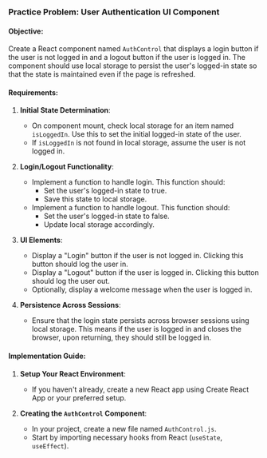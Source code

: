 ### Practice Problem: User Authentication UI Component

#### Objective:

Create a React component named `AuthControl` that displays a login button if the user is not logged in and a logout button if the user is logged in. The component should use local storage to persist the user's logged-in state so that the state is maintained even if the page is refreshed.

#### Requirements:

1.  **Initial State Determination**:

    - On component mount, check local storage for an item named `isLoggedIn`. Use this to set the initial logged-in state of the user.
    - If `isLoggedIn` is not found in local storage, assume the user is not logged in.

2.  **Login/Logout Functionality**:

    - Implement a function to handle login. This function should:
      - Set the user's logged-in state to true.
      - Save this state to local storage.
    - Implement a function to handle logout. This function should:
      - Set the user's logged-in state to false.
      - Update local storage accordingly.

3.  **UI Elements**:

    - Display a "Login" button if the user is not logged in. Clicking this button should log the user in.
    - Display a "Logout" button if the user is logged in. Clicking this button should log the user out.
    - Optionally, display a welcome message when the user is logged in.

4.  **Persistence Across Sessions**:

    - Ensure that the login state persists across browser sessions using local storage. This means if the user is logged in and closes the browser, upon returning, they should still be logged in.

#### Implementation Guide:

1.  **Setup Your React Environment**:

    - If you haven't already, create a new React app using Create React App or your preferred setup.

2.  **Creating the `AuthControl` Component**:

    - In your project, create a new file named `AuthControl.js`.
    - Start by importing necessary hooks from React (`useState`, `useEffect`).
